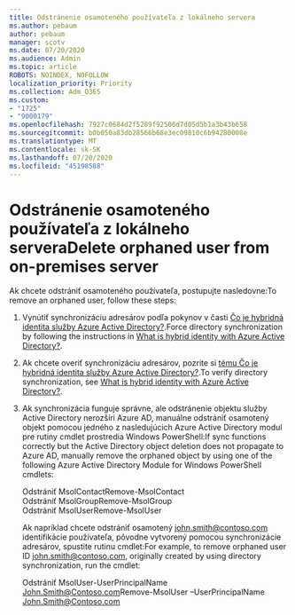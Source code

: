 ```yaml
---
title: Odstránenie osamoteného používateľa z lokálneho servera
ms.author: pebaum
author: pebaum
manager: scotv
ms.date: 07/20/2020
ms.audience: Admin
ms.topic: article
ROBOTS: NOINDEX, NOFOLLOW
localization_priority: Priority
ms.collection: Adm_O365
ms.custom:
- "1725"
- "9000179"
ms.openlocfilehash: 7927c0684d2f5289f92506d7d05d5b1a3b43b658
ms.sourcegitcommit: b0b050a83db28566b68e3ec09810c6b94280008e
ms.translationtype: MT
ms.contentlocale: sk-SK
ms.lasthandoff: 07/20/2020
ms.locfileid: "45198588"
---
```

# <a name="delete-orphaned-user-from-on-premises-server"></a><span data-ttu-id="4fdf1-102">Odstránenie osamoteného používateľa z lokálneho servera</span><span class="sxs-lookup"><span data-stu-id="4fdf1-102">Delete orphaned user from on-premises server</span></span>

<span data-ttu-id="4fdf1-103">Ak chcete odstrániť osamoteného používateľa, postupujte nasledovne:</span><span class="sxs-lookup"><span data-stu-id="4fdf1-103">To remove an orphaned user, follow these steps:</span></span>

1. <span data-ttu-id="4fdf1-104">Vynútiť synchronizáciu adresárov podľa pokynov v časti [Čo je hybridná identita služby Azure Active Directory?](https://technet.microsoft.com/library/jj151771.aspx#bkmk_synchronizedirectories).</span><span class="sxs-lookup"><span data-stu-id="4fdf1-104">Force directory synchronization by following the instructions in [What is hybrid identity with Azure Active Directory?](https://technet.microsoft.com/library/jj151771.aspx#bkmk_synchronizedirectories).</span></span>

2. <span data-ttu-id="4fdf1-105">Ak chcete overiť synchronizáciu adresárov, pozrite si [tému Čo je hybridná identita služby Azure Active Directory?](https://technet.microsoft.com/library/jj151797.aspx).</span><span class="sxs-lookup"><span data-stu-id="4fdf1-105">To verify directory synchronization, see [What is hybrid identity with Azure Active Directory?](https://technet.microsoft.com/library/jj151797.aspx).</span></span>

3. <span data-ttu-id="4fdf1-106">Ak synchronizácia funguje správne, ale odstránenie objektu služby Active Directory nerozšíri Azure AD, manuálne odstrániť osamotený objekt pomocou jedného z nasledujúcich Azure Active Directory modul pre rutiny cmdlet prostredia Windows PowerShell:</span><span class="sxs-lookup"><span data-stu-id="4fdf1-106">If sync functions correctly but the Active Directory object deletion does not propagate to Azure AD, manually remove the orphaned object by using one of the following Azure Active Directory Module for Windows PowerShell cmdlets:</span></span>

    <span data-ttu-id="4fdf1-107">Odstrániť MsolContact</span><span class="sxs-lookup"><span data-stu-id="4fdf1-107">Remove-MsolContact</span></span>  
    <span data-ttu-id="4fdf1-108">Odstrániť MsolGroup</span><span class="sxs-lookup"><span data-stu-id="4fdf1-108">Remove-MsolGroup</span></span>  
    <span data-ttu-id="4fdf1-109">Odstrániť MsolUser</span><span class="sxs-lookup"><span data-stu-id="4fdf1-109">Remove-MsolUser</span></span>

    <span data-ttu-id="4fdf1-110">Ak napríklad chcete odstrániť osamotený john.smith@contoso.com identifikácie používateľa, pôvodne vytvorený pomocou synchronizácie adresárov, spustite rutinu cmdlet:</span><span class="sxs-lookup"><span data-stu-id="4fdf1-110">For example, to remove orphaned user ID john.smith@contoso.com, originally created by using directory synchronization, run the cmdlet:</span></span>

    <span data-ttu-id="4fdf1-111">Odstrániť MsolUser-UserPrincipalName John.Smith@Contoso.com</span><span class="sxs-lookup"><span data-stu-id="4fdf1-111">Remove-MsolUser –UserPrincipalName John.Smith@Contoso.com</span></span>